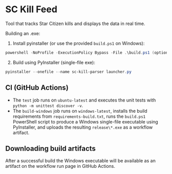 # SC Kill Feed

Tool that tracks Star Citizen kills and displays the data in real time.

Building an .exe:

1. Install pyinstaller (or use the provided `build.ps1` on Windows):

```powershell
powershell -NoProfile -ExecutionPolicy Bypass -File .\build.ps1 (optional: -Clean)
```

2. Build using PyInstaller (single-file exe):

```powershell
pyinstaller --onefile --name sc-kill-parser launcher.py
```

CI (GitHub Actions)
--------------------

- The `test` job runs on `ubuntu-latest` and executes the unit tests with `python -m unittest discover -v`.
- The `build-windows` job runs on `windows-latest`, installs the build requirements from `requirements-build.txt`, runs the `build.ps1` PowerShell script to produce a Windows single-file executable using PyInstaller, and uploads the resulting `release\*.exe` as a workflow artifact.

Downloading build artifacts
--------------------------

After a successful build the Windows executable will be available as an artifact on the workflow run page in GitHub Actions.
